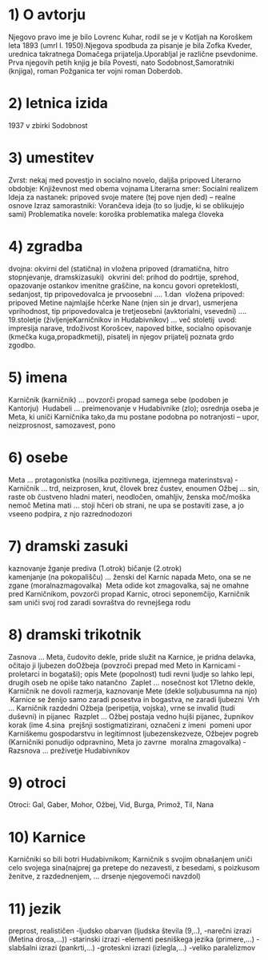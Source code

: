 # 1) O avtorju

Njegovo pravo ime je bilo Lovrenc Kuhar, rodil se je v Kotljah na Koroškem leta 1893 (umrl l. 1950).Njegova spodbuda za pisanje je bila Zofka Kveder, urednica takratnega Domačega prijatelja.Uporabljal je različne psevdonime. Prva njegovih petih knjig je bila Povesti, nato Sodobnost,Samoratniki (knjiga), roman Požganica ter vojni roman Doberdob.

# 2) letnica izida 

1937 v zbirki Sodobnost 

# 3) umestitev

Zvrst: nekaj med povestjo in socialno novelo, daljša pripoved Literarno 
obdobje: Književnost med obema vojnama Literarna smer: Socialni realizem 
Ideja za nastanek: pripoved svoje matere (tej pove njen ded) – realne osnove 
Izraz samorastniki: Vorančeva ideja (to so ljudje, ki se oblikujejo sami) 
Problematika novele: koroška problematika malega človeka 

# 4) zgradba

dvojna: okvirni del (statična) in vložena pripoved (dramatična, hitro stopnjevanje, dramskizasuki) ­ okvrini del: prihod do podrtije, sprehod, opazovanje ostankov imenitne graščine, na koncu govori opreteklosti, sedanjost, tip pripovedovalca je prvoosebni .... 1.dan ­ vložena pripoved: pripoved Metine najmlajše hčerke Nane (njen sin je drvar), usmerjena vprihodnost, tip pripovedovalca je tretjeosebni (avktorialni, vsevedni) .... 19.stoletje (življenjeKarničnikov in Hudabivnikov) ... več stoletij ­ uvod: impresija narave, trdoživost Korošcev, napoved bitke, socialno opisovanje (kmečka kuga,propadkmetij), pisatelj in njegov prijatelj poznata grdo zgodbo.

# 5) imena

 Karničnik (kar­nič­ni­k) ... povzorči propad samega sebe (podoben je Kantorju) ­ Hudabeli ... preimenovanje v Hudabivnike (zlo); osrednja oseba je Meta, ki uniči Karničnika tako,da mu postane podobna po notranjosti – upor, neizprosnost, samozavest, pono
 
 # 6) osebe
 
Meta ... protagonistka (nosilka pozitivnega, izjemnega materinstsva) ­ Karničnik ... trd, neizprosen, krut, človek brez čustev, enoumen Ožbej ... sin, raste ob čustveno hladni materi, neodločen, omahljiv, ženska moč/moška nemoč­ Metina mati ... stoji hčeri ob strani, ne upa se postaviti zase, a jo vseeno podpira, z njo razrednodozori

# 7) dramski zasuki

kaznovanje  žganje prediva (1.otrok)
bičanje (2.otrok)  
kamenjanje (na pokopališču) ... ženski del Karnic napada Meto, ona se ne zgane (moralnazmagovalka) ­ Meta odide kot zmagovalka, saj ne omahne pred Karničnikom, povzorči propad Karnic, otroci seponemčijo, Karničnik sam uniči svoj rod zaradi sovraštva do revnejšega rodu

# 8) dramski trikotnik

 Zasnova ... Meta, čudovito dekle, pride služit na Karnice, je pridna delavka, očitajo ji ljubezen doOžbeja (povzroči prepad med Meto in Karnicami ­­­ proletarci in bogataši); opis Mete (popolnost) ­­­tudi revni ljudje so lahko lepi, drugih oseb ne opiše tako natančno ­ Zaplet ... nosečnost kot 17­letno dekle, Karničnik ne dovoli razmerja, kaznovanje Mete (dekle soljubusumna na njo) ­­­ Karnice se ženijo samo zaradi posestva in bogastva, ne zaradi ljubezni ­ Vrh ... Karničnik razdedni Ožbeja (peripetija, vojska), vrne se invalid (tudi duševni) in pijanec ­ Razplet ... Ožbej postaja vedno hujši pijanec, župnikov korak (ime 4.sina ­­­ prejšnji sostigmatizirani, označeni z imeni ­­­ pomeni upor Karniškemu gospodarstvu in legitimnost ljubezenskezveze, Ožbejev pogreb (Karničniki ponudijo odpravnino, Meta jo zavrne ­­­ moralna zmagovalka) ­ Razsnova ... preživetje Hudabivnikov
 
 # 9) otroci
 
 Otroci: Gal, Gaber, Mohor, Ožbej, Vid, Burga, Primož, Til, Nana
 
 # 10) Karnice
 
 Karničniki so bili botri Hudabivnikom; Karničnik s svojim obnašanjem uniči celo svojega sina(najprej ga pretepe do nezavesti, z besedami, s poizkusom ženitve, z razdednenjem, ... drsenje njegovemoči navzdol) 
 
 # 11) jezik
 
 preprost, realističen 
 -ljudsko obarvan (ljudska števila (9,..), 
 -narečni izrazi (Metina drosa,...)) 
 -starinski izrazi 
 -elementi pesniškega jezika (primere,...) 
 -slabšalni izrazi (pankrti,...) 
 -groteskni izrazi (izlegla,...) 
 -veliko paralelizmov
 


